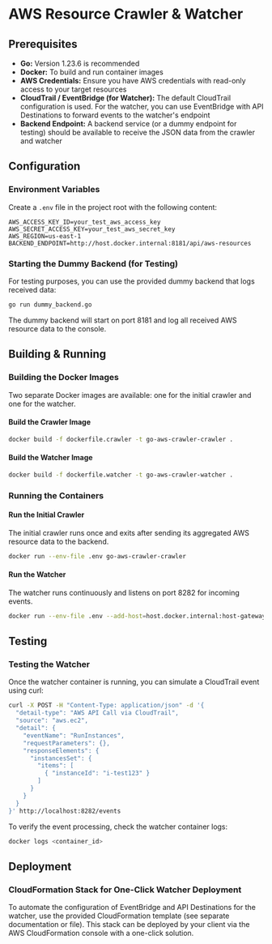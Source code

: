 # AWS Resource Crawler & Watcher

## Prerequisites

- **Go:** Version 1.23.6 is recommended
- **Docker:** To build and run container images
- **AWS Credentials:** Ensure you have AWS credentials with read-only access to your target resources
- **CloudTrail / EventBridge (for Watcher):** The default CloudTrail configuration is used. For the watcher, you can use EventBridge with API Destinations to forward events to the watcher's endpoint
- **Backend Endpoint:** A backend service (or a dummy endpoint for testing) should be available to receive the JSON data from the crawler and watcher

## Configuration

### Environment Variables

Create a `.env` file in the project root with the following content:

```dotenv
AWS_ACCESS_KEY_ID=your_test_aws_access_key
AWS_SECRET_ACCESS_KEY=your_test_aws_secret_key
AWS_REGION=us-east-1
BACKEND_ENDPOINT=http://host.docker.internal:8181/api/aws-resources
```

### Starting the Dummy Backend (for Testing)

For testing purposes, you can use the provided dummy backend that logs received data:

```bash
go run dummy_backend.go
```

The dummy backend will start on port 8181 and log all received AWS resource data to the console.

## Building & Running

### Building the Docker Images

Two separate Docker images are available: one for the initial crawler and one for the watcher.

#### Build the Crawler Image

```bash
docker build -f dockerfile.crawler -t go-aws-crawler-crawler .
```

#### Build the Watcher Image

```bash
docker build -f dockerfile.watcher -t go-aws-crawler-watcher .
```

### Running the Containers

#### Run the Initial Crawler

The initial crawler runs once and exits after sending its aggregated AWS resource data to the backend.

```bash
docker run --env-file .env go-aws-crawler-crawler
```

#### Run the Watcher

The watcher runs continuously and listens on port 8282 for incoming events.

```bash
docker run --env-file .env --add-host=host.docker.internal:host-gateway -p 8282:8282 go-aws-crawler-watcher
```

## Testing

### Testing the Watcher

Once the watcher container is running, you can simulate a CloudTrail event using curl:

```bash
curl -X POST -H "Content-Type: application/json" -d '{
  "detail-type": "AWS API Call via CloudTrail",
  "source": "aws.ec2",
  "detail": {
    "eventName": "RunInstances",
    "requestParameters": {},
    "responseElements": {
      "instancesSet": {
        "items": [
          { "instanceId": "i-test123" }
        ]
      }
    }
  }
}' http://localhost:8282/events
```

To verify the event processing, check the watcher container logs:

```bash
docker logs <container_id>
```

## Deployment

### CloudFormation Stack for One-Click Watcher Deployment

To automate the configuration of EventBridge and API Destinations for the watcher, use the provided CloudFormation template (see separate documentation or file). This stack can be deployed by your client via the AWS CloudFormation console with a one-click solution.
